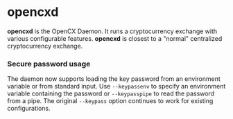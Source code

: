 # opencxd

**opencxd** is the OpenCX Daemon. It runs a cryptocurrency exchange with various configurable features.
**opencxd** is closest to a "normal" centralized cryptocurrency exchange.

### Secure password usage

The daemon now supports loading the key password from an environment variable
or from standard input. Use `--keypassenv` to specify an environment variable
containing the password or `--keypasspipe` to read the password from a pipe.
The original `--keypass` option continues to work for existing configurations.
